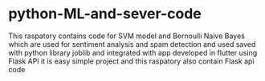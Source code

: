 # python-ML-and-sever-code
This raspatory contains code for SVM model and Bernoulli Naive Bayes which are used for sentiment analysis and spam detection and used saved with python library joblib and integrated with app developed in flutter using Flask API it is easy simple project and this raspatory also contain Flask api code 
